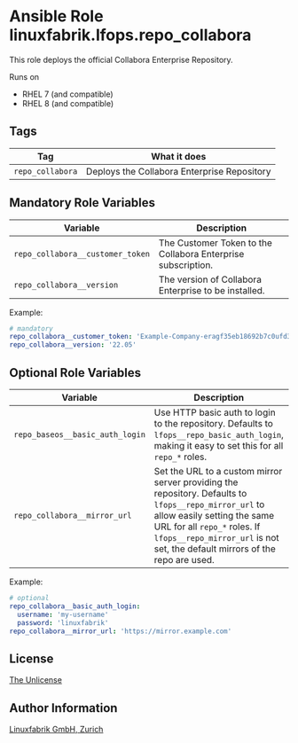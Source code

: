 # Ansible Role linuxfabrik.lfops.repo_collabora

This role deploys the official Collabora Enterprise Repository.

Runs on

* RHEL 7 (and compatible)
* RHEL 8 (and compatible)


## Tags

| Tag                   | What it does                          |
| ---                   | ------------                          |
| `repo_collabora` | Deploys the Collabora Enterprise Repository |


## Mandatory Role Variables

| Variable | Description |
| -------- | ----------- |
| `repo_collabora__customer_token` | The Customer Token to the Collabora Enterprise subscription. |
| `repo_collabora__version` | The version of Collabora Enterprise to be installed. |

Example:
```yaml
# mandatory
repo_collabora__customer_token: 'Example-Company-eragf35eb18692b7c0ufd3f03199a39i2233h5k8'
repo_collabora__version: '22.05'
```


## Optional Role Variables

| Variable | Description | Default Value |
| -------- | ----------- | ------------- |
| `repo_baseos__basic_auth_login` | Use HTTP basic auth to login to the repository. Defaults to `lfops__repo_basic_auth_login`, making it easy to set this for all `repo_*` roles. | `{{ lfops__repo_basic_auth_login \| default("") }}` |
| `repo_collabora__mirror_url` | Set the URL to a custom mirror server providing the repository. Defaults to `lfops__repo_mirror_url` to allow easily setting the same URL for all `repo_*` roles. If `lfops__repo_mirror_url` is not set, the default mirrors of the repo are used. | `'{{ lfops__repo_mirror_url \| default("") }}'` |


Example:
```yaml
# optional
repo_collabora__basic_auth_login:
  username: 'my-username'
  password: 'linuxfabrik'
repo_collabora__mirror_url: 'https://mirror.example.com'
```


## License

[The Unlicense](https://unlicense.org/)


## Author Information

[Linuxfabrik GmbH, Zurich](https://www.linuxfabrik.ch)
